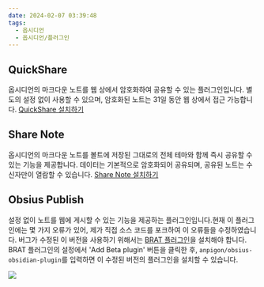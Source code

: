 ```yaml
---
date: 2024-02-07 03:39:48
tags:
  - 옵시디언
  - 옵시디언/플러그인
---
```


## QuickShare
옵시디언의 마크다운 노트를 웹 상에서 암호화하여 공유할 수 있는 플러그인입니다. 별도의 설정 없이 사용할 수 있으며, 암호화된 노트는 31일 동안 웹 상에서 접근 가능합니다. [QuickShare 설치하기](https://obsidian.md/plugins?id=obsidian-quickshare)

## Share Note
옵시디언의 마크다운 노트를 볼트에 저장된 그대로의 전체 테마와 함께 즉시 공유할 수 있는 기능을 제공합니다. 데이터는 기본적으로 암호화되어 공유되며, 공유된 노트는 수신자만이 열람할 수 있습니다.
[Share Note 설치하기](https://obsidian.md/plugins?id=share-note)

## Obsius Publish
설정 없이 노트를 웹에 게시할 수 있는 기능을 제공하는 플러그인입니다.현재 이 플러그인에는 몇 가지 오류가 있어, 제가 직접 소스 코드를 포크하여 이 오류들을 수정하였습니다. 버그가 수정된 이 버전을 사용하기 위해서는 [BRAT 플러그인](https://obsidian.md/plugins?id=obsidian42-brat)을 설치해야 합니다. BRAT 플러그인의 설정에서 'Add Beta plugin' 버튼을 클릭한 후, `anpigon/obsius-obsidian-plugin`를 입력하면 이 수정된 버전의 플러그인을 설치할 수 있습니다.

![](https://i.imgur.com/wEC2pzE.png)
